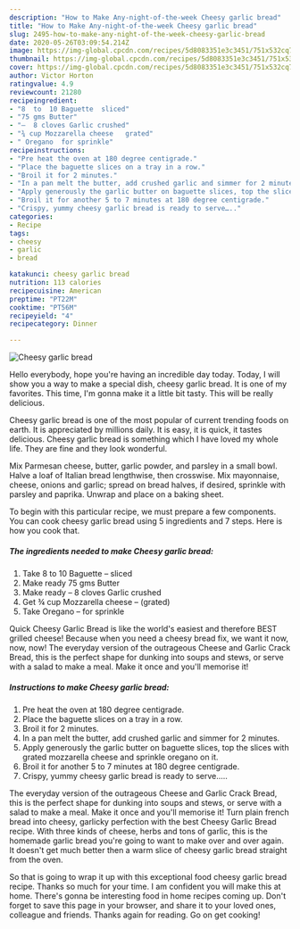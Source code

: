 ```yaml
---
description: "How to Make Any-night-of-the-week Cheesy garlic bread"
title: "How to Make Any-night-of-the-week Cheesy garlic bread"
slug: 2495-how-to-make-any-night-of-the-week-cheesy-garlic-bread
date: 2020-05-26T03:09:54.214Z
image: https://img-global.cpcdn.com/recipes/5d8083351e3c3451/751x532cq70/cheesy-garlic-bread-recipe-main-photo.jpg
thumbnail: https://img-global.cpcdn.com/recipes/5d8083351e3c3451/751x532cq70/cheesy-garlic-bread-recipe-main-photo.jpg
cover: https://img-global.cpcdn.com/recipes/5d8083351e3c3451/751x532cq70/cheesy-garlic-bread-recipe-main-photo.jpg
author: Victor Horton
ratingvalue: 4.9
reviewcount: 21280
recipeingredient:
- "8  to  10 Baguette  sliced"
- "75 gms Butter"
- "–  8 cloves Garlic crushed"
- "¾ cup Mozzarella cheese   grated"
- " Oregano  for sprinkle"
recipeinstructions:
- "Pre heat the oven at 180 degree centigrade."
- "Place the baguette slices on a tray in a row."
- "Broil it for 2 minutes."
- "In a pan melt the butter, add crushed garlic and simmer for 2 minutes."
- "Apply generously the garlic butter on baguette slices, top the slices with grated mozzarella cheese and sprinkle oregano on it."
- "Broil it for another 5 to 7 minutes at 180 degree centigrade."
- "Crispy, yummy cheesy garlic bread is ready to serve….."
categories:
- Recipe
tags:
- cheesy
- garlic
- bread

katakunci: cheesy garlic bread 
nutrition: 113 calories
recipecuisine: American
preptime: "PT22M"
cooktime: "PT56M"
recipeyield: "4"
recipecategory: Dinner

---
```



![Cheesy garlic bread](https://img-global.cpcdn.com/recipes/5d8083351e3c3451/751x532cq70/cheesy-garlic-bread-recipe-main-photo.jpg)

Hello everybody, hope you're having an incredible day today. Today, I will show you a way to make a special dish, cheesy garlic bread. It is one of my favorites. This time, I'm gonna make it a little bit tasty. This will be really delicious.

Cheesy garlic bread is one of the most popular of current trending foods on earth. It is appreciated by millions daily. It is easy, it is quick, it tastes delicious. Cheesy garlic bread is something which I have loved my whole life. They are fine and they look wonderful.

Mix Parmesan cheese, butter, garlic powder, and parsley in a small bowl. Halve a loaf of Italian bread lengthwise, then crosswise. Mix mayonnaise, cheese, onions and garlic; spread on bread halves, if desired, sprinkle with parsley and paprika. Unwrap and place on a baking sheet.


To begin with this particular recipe, we must prepare a few components. You can cook cheesy garlic bread using 5 ingredients and 7 steps. Here is how you cook that.

<!--inarticleads1-->

##### The ingredients needed to make Cheesy garlic bread:

1. Take 8  to  10 Baguette – sliced
1. Make ready 75 gms Butter
1. Make ready –  8 cloves Garlic crushed
1. Get ¾ cup Mozzarella cheese –  (grated)
1. Take  Oregano – for sprinkle


Quick Cheesy Garlic Bread is like the world&#39;s easiest and therefore BEST grilled cheese! Because when you need a cheesy bread fix, we want it now, now, now! The everyday version of the outrageous Cheese and Garlic Crack Bread, this is the perfect shape for dunking into soups and stews, or serve with a salad to make a meal. Make it once and you&#39;ll memorise it! 

<!--inarticleads2-->

##### Instructions to make Cheesy garlic bread:

1. Pre heat the oven at 180 degree centigrade.
1. Place the baguette slices on a tray in a row.
1. Broil it for 2 minutes.
1. In a pan melt the butter, add crushed garlic and simmer for 2 minutes.
1. Apply generously the garlic butter on baguette slices, top the slices with grated mozzarella cheese and sprinkle oregano on it.
1. Broil it for another 5 to 7 minutes at 180 degree centigrade.
1. Crispy, yummy cheesy garlic bread is ready to serve…..


The everyday version of the outrageous Cheese and Garlic Crack Bread, this is the perfect shape for dunking into soups and stews, or serve with a salad to make a meal. Make it once and you&#39;ll memorise it! Turn plain french bread into cheesy, garlicky perfection with the best Cheesy Garlic Bread recipe. With three kinds of cheese, herbs and tons of garlic, this is the homemade garlic bread you&#39;re going to want to make over and over again. It doesn&#39;t get much better then a warm slice of cheesy garlic bread straight from the oven. 

So that is going to wrap it up with this exceptional food cheesy garlic bread recipe. Thanks so much for your time. I am confident you will make this at home. There's gonna be interesting food in home recipes coming up. Don't forget to save this page in your browser, and share it to your loved ones, colleague and friends. Thanks again for reading. Go on get cooking!
